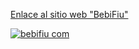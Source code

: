 <a href="bebifiu-petsite.netlify.app" target="_blank" rel="noreferrer"> Enlace al sitio web "BebiFiu"

![bebifiu com](https://github.com/KarlaGreta/BebiFiu/assets/109876143/c7246ad9-cfcf-4340-878f-b332b6db874c)
